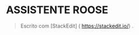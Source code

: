 
# ASSISTENTE ROOSE


> Escrito com [StackEdit] ( https://stackedit.io/) .
<!--stackedit_data:
eyJoaXN0b3J5IjpbLTQ5ODc3Mzk4OSwxMjMyMTgzNjAxXX0=
-->